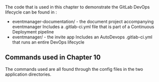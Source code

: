 The code that is used in this chapter to demonstrate the GitLab DevOps lifecycle can be found in :

* eventmanager-documentation/ - the document project accompanying eventmanager
Includes a .gitlab-ci.yml file that is part of a Continuous Deployment pipeline
* eventmanager/ - the invite app
Includes an AutoDevops .gitlab-ci.yml that runs an entire DevOps lifecycle

## Commands used in Chapter 10

The commands used are all found through the config files in the two application directories.